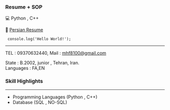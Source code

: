 ###  Resume + SOP
💻
Python , C++

🚀 [Persian Resume](https://cvbuilder.me/Builder/Pdf/fa/template32/7b6e4f9f-6048-4cc4-9cb9-40a03553e866/MyResume-720[www.cvbuilder.me].pdf) <br/>



```
 console.log('Hello World!');
```

---

TEL  : 09370632440,
Mail : mhf8100@gmail.com<br/>

State : B.2002, junior , Tehran, Iran. <br/>
Languages : FA,EN

### Skill Highlights
---
+	Programming Languages (Python , C++)
+	Database (SQL , NO-SQL)

    
